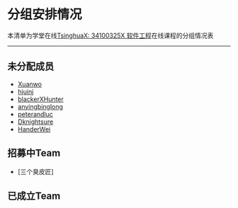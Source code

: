 # 分组安排情况
本清单为学堂在线[TsinghuaX: 34100325X 软件工程](https://www.xuetangx.com/courses/TsinghuaX/34100325X/2015_T1/info)在线课程的分组情况表

---

## 未分配成员
- [Xuanwo](https://github.com/Xuanwo)
- [hjuinj](https://github.com/hjuinj)
- [blackerXHunter](https://github.com/blackerXHunter)
- [anyingbinglong](https://github.com/anyingbinglong)
- [peterandluc](https://github.com/peterandluc)
- [Dknightsure](https://github.com/Dknightsure)
- [HanderWei](https://github.com/HanderWei)

## 招募中Team
- [三个臭皮匠]

## 已成立Team
